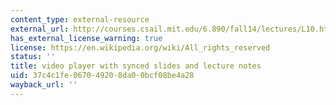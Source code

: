 ```yaml
---
content_type: external-resource
external_url: http://courses.csail.mit.edu/6.890/fall14/lectures/L10.html
has_external_license_warning: true
license: https://en.wikipedia.org/wiki/All_rights_reserved
status: ''
title: video player with synced slides and lecture notes
uid: 37c4c1fe-0670-4920-8da0-0bcf08be4a28
wayback_url: ''
---
```

